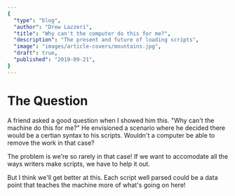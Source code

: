 ```yaml
---
{
  "type": "blog",
  "author": "Drew Lazzeri",
  "title": "Why can't the computer do this for me?",
  "description": "The present and future of loading scripts",
  "image": "images/article-covers/mountains.jpg",
  "draft": true,
  "published": "2019-09-21",
}
---
```


# The Question
A friend asked a good question when I showed him this. "Why can't the machine do this for me?" He envisioned a scenario where he decided there would be a certian syntax to his scripts. Wouldn't a computer be able to remove the work in that case?

The problem is we're so rarely in that case! If we want to accomodate all the ways writers make scripts, we have to help it out. 

But I think we'll get better at this. Each script well parsed could be a data point that teaches the machine more of what's going on here!
